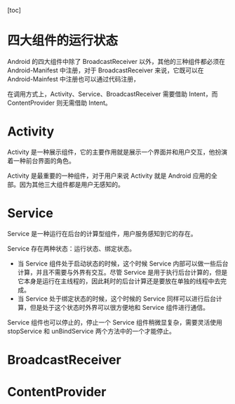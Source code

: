 [toc]

# 四大组件的运行状态

Android 的四大组件中除了 BroadcastReceiver 以外，其他的三种组件都必须在 Android-Manifest 中注册，对于 BroadcastReceiver 来说，它既可以在 Android-Mainfest 中注册也可以通过代码注册，

在调用方式上，Activity、Service、BroadcastReceiver 需要借助 Intent，而 ContentProvider 则无需借助 Intent。



# Activity

Activity 是一种展示组件，它的主要作用就是展示一个界面并和用户交互，他扮演着一种前台界面的角色。

Activity 是最重要的一种组件，对于用户来说 Activity 就是 Android 应用的全部。因为其他三大组件都是用户无感知的。

# Service

Service 是一种运行在后台的计算型组件，用户服务感知到它的存在。

Service 存在两种状态：运行状态、绑定状态。

* 当 Service 组件处于启动状态的时候，这个时候 Service 内部可以做一些后台计算，并且不需要与外界有交互。尽管 Service 是用于执行后台计算的，但是它本身是运行在主线程的，因此耗时的后台计算还是要放在单独的线程中去完成。
* 当 Service 处于绑定状态的时候，这个时候的 Service 同样可以进行后台计算，但是处于这个状态时外界可以很方便地和 Service 组件进行通信。

Service 组件也可以停止的，停止一个 Service 组件稍微显复杂，需要灵活使用 stopService 和 unBindService 两个方法中的一个才能停止。

# BroadcastReceiver

# ContentProvider

